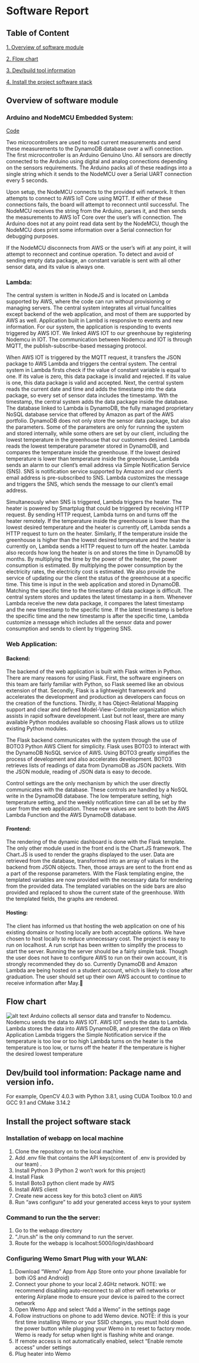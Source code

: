 # Software Report
## Table of Content
[1. Overview of software module](#Overview_of_software_module)

[2. Flow chart](#Flow_chart) 

[3. Dev/build tool information](#Dev_build_tool_information)

[4. Install the project software stack](#Install_the_project_software_stack)  

<a name = "Overview_of_software_modul"></a>
## Overview of software module
### Arduino and NodeMCU Embedded System:
[Code](#../Arduino_and_NodeMCU_Embedded_System) 


Two microcontrollers are used to read current measurements and send these measurements to the DynamoDB database over a wifi connection. The first microcontroller is an Arduino Genuino Uno. All sensors are directly connected to the Arduino using digital and analog connections depending on the sensors requirements. The Arduino packs all of these readings into a single string which it sends to the NodeMCU over a Serial UART connection every 5 seconds. 

Upon setup, the NodeMCU connects to the provided wifi network. It then attempts to connect to AWS IoT Core using MQTT. If either of these connections fails, the board will attempt to reconnect until successful. The NodeMCU receives the string from the Arduino, parses it, and then sends the measurements to AWS IoT Core over the user’s wifi connection. The Arduino does not at any point read data sent by the NodeMCU, though the NodeMCU does print some information over a Serial connection for debugging purposes. 

If the NodeMCU disconnects from AWS or the user’s wifi at any point, it will attempt to reconnect and continue operation. To detect and avoid of sending empty data package, an constant variable is sent with all other sensor data, and its value is always one. 

### Lambda:
The central system is written in NodeJS and is located on Lambda supported by AWS, where the code can run without provisioning or managing servers. The central system integrates all virtual funcalities except backend of the web application, and most of them are supported by AWS as well. Application built in Lambd is responsive to events and new information. For our system, the application is responding to events triggered by AWS IOT. We linked AWS IOT to our greenhouse by registering Nodemcu in IOT. The communication between Nodemcu and IOT is through MQTT, the publish-subscribe-based messaging protocol. 

When AWS IOT is triggered by the MQTT request, it transfers the JSON package to AWS Lambda and triggers the central system. The central system in Lambda firsts check if the value of constant variable is equal to one. If its value is zero, this data package is invalid and rejected. If its value is one, this data package is valid and accepted. Next, the central system reads the current date and time and adds the timestamp into the data package, so every set of sensor data includes the timestamp. Wth the timestamp, the central system adds the data package inside the database. The database linked to Lambda is DynamoDB, the fully managed proprietary NoSQL database service that offered by Amazon as part of the AWS portfolio. DynamoDB does not only store the sensor data package, but also the parameters. Some of the parameters are only for running the system and stored internally, while some others are set by our client, including the lowest temperature in the greenhouse that our customers desired. Lambda reads the lowest temperature parameter stored in DynamoDB, and compares the temperature inside the greenhouse. If the lowest desired temperature is lower than temperature inside the greenhouse, Lambda sends an alarm to our client’s email address via Simple Notification Service (SNS). SNS is notification service supported by Amazon and our client’s email address is pre-subscribed to SNS. Lambda customizes the message and triggers the SNS, which sends the message to our client’s email address. 

Simultaneously when SNS is triggered, Lambda triggers the heater. The heater is powered by Smartplug that could be triggered by receiving HTTP request. By sending HTTP request, Lambda turns on and turns off the heater remotely. If the temperature inside the greenhouse is lower than the lowest desired temperature and the heater is currently off, Lambda sends a HTTP request to turn on the heater. Similarly, If the temperature inside the greenhouse is higher than the lowest desired temperature and the heater is currently on, Lambda sends a HTTP request to turn off the heater. Lambda also records how long the heater is on and stores the time in DynamoDB by months. By multiplying the time by the power of the heater, the power consumption is estimated. By multiplying the power consumption by the electricity rates, the electricity cost is estimated. 
We also provide the service of updating our the client the status of the greenhouse at a specific time. This time is input in the web application and stored in DynamoDB. Matching the specific time to the timestamp of data package is difficult. The central system stores and updates the latest timestamp in a item. Whenever Lambda receive the new data package, it compares the latest timestamp and the new timestamp to the specific time. If the latest timestamp is before the specific time and the new timestamp is after the specific time, Lambda customize a message which includes all the sensor data and power consumption and sends to client by triggering SNS.  

### Web Application:
#### Backend:
The backend of the web application is built with Flask written in Python. There are many reasons for using Flask. First, the software engineers on this team are fairly familiar with Python, so Flask seemed like an obvious extension of that. Secondly, Flask is a lightweight framework and accelerates the development and production as developers can focus on the creation of the functions. Thirdly, it has Object-Relational Mapping support and clear and defined Model-View-Controller organization which assists in rapid software development. Last but not least, there are many available Python modules available so choosing Flask allows us to utilize existing Python modules.

The Flask backend communicates with the system through the use of BOTO3 Python AWS Client for simplicity. Flask uses BOTO3 to interact with the DynamoDB NoSQL service of AWS.  Using BOTO3 greatly simplifies the process of development and also accelerates development. BOTO3 retrieves lists of readings of data from DynamoDB as JSON packets. With the JSON module, reading of JSON data is easy to decode. 

Control settings are the only mechanism by which the user directly communicates with the database. These controls are handled by a NoSQL write in the DynamoDB database. The low temperature setting, high temperature setting, and the weekly notification time can all be set by the user from the web application. These new values are sent to both the AWS Lambda Function and the AWS DynamoDB database.

#### Frontend: 
The rendering of the dynamic dashboard is done with the Flask template. The only other module used in the front end is the Chart.JS framework. The Chart.JS is used to render the graphs displayed to the user. Data are retrieved from the database, transformed into an array of values in the backend from JSON objects. Then, those arrays are sent to the front end as a part of the response parameters. With the Flask templating engine, the templated variables are now provided with the necessary data for rendering from the provided data. The templated variables on the side bars are also provided and replaced to show the current state of the greenhouse. With the templated fields, the graphs are rendered.  

#### Hosting:
The client has informed us that hosting the web application on one of his existing domains or hosting locally are both acceptable options. We have chosen to host locally to reduce unnecessary cost. The project is easy to run on localhost. A run script has been written to simplify the process to start the server. Running the server should be a fairly simple task. Though the user does not have to configure AWS to run on their own account, it is strongly recommended they do so. Currently DynamoDB and Amazon Lambda are being hosted on a student account, which is likely to close after graduation. The user should set up their own AWS account to continue to receive information after May.
  
<a name = "Flow_chart"></a>
## Flow chart
![alt text](https://github.com/BostonUniversitySeniorDesign/19-13-GreenHouse/blob/master/Software/Flow%20Chart.png)
Arduino collects all sensor data and transfer to Nodemcu.
Nodemcu sends the data to AWS IOT. 
AWS IOT sends the data to Lambda. 
Lambda stores the data into AWS DynamoDB, and present the data on Web Application
Lambda triggers the Simple Notification service if the temperature is too low or too high
Lambda turns on the heater is the temperature is too low, or turns off the heater if the temperature is higher the desired lowest temperature

<a name = "Dev_build_tool_information"></a>
## Dev/build tool information: Package name and version info. 
For example, OpenCV 4.0.3  with Python 3.8.1, using CUDA Toolbox 10.0 and GCC 9.1 and CMake 3.14.2



<a name = "Install_the_project_software_stack"></a>
## Install the project software stack
### Installation of webapp on local machine
1. Clone the repository on to the local machine. 
2. Add .env file that contains the API keys(content of .env is provided by our team) .
3. Install Python 3 (Python 2 won’t work for this project)
4. Install Flask
5. Install Boto3 python client made by AWS
6. Install AWS client
7. Create new access key for this boto3 client on AWS 
8. Run “aws configure” to add your generated access keys to your system

### Command to run the the server:
1. Go to the webapp directory
2. “./run.sh” is the only command to run the server.
3. Route for the webapp is localhost:5000/login/dashboard

### Configuring Wemo Smart Plug with your WLAN:
1. Download “Wemo” App from App Store onto your phone (available for both iOS and Android)
2. Connect your phone to your local 2.4GHz network. NOTE: we recommend disabling auto-reconnect to all other wifi networks or entering Airplane mode to ensure your device is paired to the correct network
3. Open Wemo App and select “Add a Wemo” in the settings page
4. Follow instructions on phone to add Wemo device. NOTE: if this is your first time installing Wemo or your SSID changes, you must hold down the power button while plugging your Wemo in to reset to factory mode. Wemo is ready for setup when light is flashing white and orange.
5. If remote access is not automatically enabled, select “Enable remote access” under settings
6. Plug heater into Wemo



